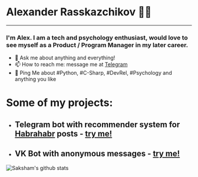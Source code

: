 # Alexander Rasskazchikov 👨‍💻

---

### I'm Alex. I am a tech and psychology enthusiast, would love to  see myself as a Product / Program Manager in my later career.

  





- 💬 Ask me about anything and everything!
- 📫 How to reach me: message me at [Telegram](https://t.me/a_rassk)
- 💬 Ping Me about #Python, #C-Sharp, #DevRel, #Psychology and anything you like

# Some of my projects:
- ## Telegram bot with recommender system for [Habrahabr](https://habr.com/en) posts - [try me!](https://t.me/habr_recommendations_bot)
- ## VK Bot with anonymous messages - [try me!](https://vk.me/fruvs_bot)

![Saksham's github stats](https://github-readme-stats.vercel.app/api?username=eteriall&show_icons=true)
